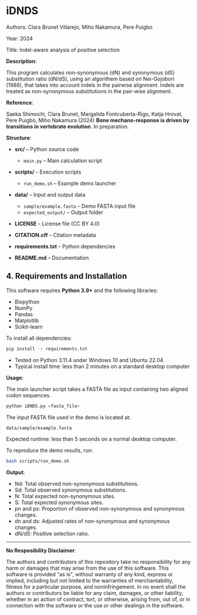 # iDNDS
Authors: Clara Brunet Villarejo, Miho Nakamura, Pere Puigbo

Year: 2024

Title: Indel-aware analysis of positive selection

**Description**:

This program calculates non-synonymous (dN) and synonymous (dS) substitution ratio (dN/dS), using an algorithem based on Nei-Gojobori (1986), that takes into account indels in the pairwise alignment. Indels are treated as non-synonymous substitutions in the pair-wise alignment.

**Reference**: 

Saeka Shimochi, Clara Brunet, Margalida Fontcuberta-Rigo, Katja Hrovat, Pere Puigbò, Miho Nakamura (2024) **Bone mechano-response is driven by transitions in vertebrate evolution**. In preparation. 

**Structure**:

- **src/** – Python source code  
  - `main.py` – Main calculation script  

- **scripts/** – Execution scripts  
  - `run_demo.sh` – Example demo launcher  

- **data/** – Input and output data  
  - `sample/example.fasta` – Demo FASTA input file  
  - `expected_output/` – Output folder  

- **LICENSE** – License file (CC BY 4.0)  
- **CITATION.cff** – Citation metadata    
- **requirements.txt** – Python dependencies  
- **README.md** – Documentation


## 4. Requirements and Installation

This software requires **Python 3.9+** and the following libraries:

- Biopython  
- NumPy  
- Pandas  
- Matplotlib  
- Scikit-learn  

To install all dependencies:

```bash
pip install -r requirements.txt

```
- Tested on Python 3.11.4 under Windows 10 and Ubuntu 22.04.
- Typical install time: less than 2 minutes on a standard desktop computer

**Usage**:

The main launcher script takes a FASTA file as input containing two aligned codon sequences.

```bash
python iDNDS.py <fasta_file>
```
The input FASTA file used in the demo is located at:
```bash
data/sample/example.fasta
```
Expected runtime: less than 5 seconds on a normal desktop computer.

To reproduce the demo results, run:
```bash
bash scripts/run_demo.sh
```

**Output**: 

- Nd: Total observed non-synonymous substitutions.
- Sd: Total observed synonymous substitutions.
- N: Total expected non-synonymous sites.
- S: Total expected synonymous sites.
- pn and ps: Proportion of observed non-synonymous and synonymous changes.
- dn and ds: Adjusted rates of non-synonymous and synonymous changes.
-    dN/dS: Positive selection ratio.
---
**No Resposibility Disclaimer**: 

The authors and contributors of this repository take no responsibility for any harm or damages that may arise from the use of this software. This software is provided "as is", without warranty of any kind, express or implied, including but not limited to the warranties of merchantability, fitness for a particular purpose, and noninfringement. In no event shall the authors or contributors be liable for any claim, damages, or other liability, whether in an action of contract, tort, or otherwise, arising from, out of, or in connection with the software or the use or other dealings in the software.
